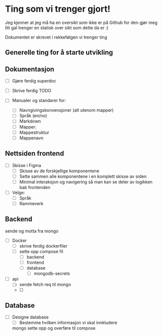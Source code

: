 # Ting som vi trenger gjort!

Jeg kjenner at jeg må ha en oversikt som ikke er på Github for den gjør meg litt gal trenger en statisk over sikt som dette da er :)

Dokumentet er skrevet i rekkefølgen vi trenger ting

## Generelle ting for å starte utvikling

## Dokumentasjon
- [ ] Gjøre ferdig superdoc
- [ ] Skrive ferdig TODO

- [ ] Manualer og standarer for:
  - [ ] Navngivingskonvensjoner (alt utenom mapper)
  - [ ] Språk (en/no)
  - [ ] Markdown
  - [ ]  Mapper:
    - [ ]  Mappestruktur
    - [ ]  Mappenavn

## Nettsiden frontend

- [ ] Skisse i Figma
  - [ ] Skisse av de forskjellige komponentene
  - [ ] Sette sammen alle komponentene i en komplett skisse av siden
  - [ ] Minimal interaksjon og navigering så man kan se deler av logikken bak frontenden

- [ ] Velge:
  - [ ] Språk
  - [ ] Rammeverk

## Backend
sende og motta fra mongo 
- [ ] Docker
  - [ ] skrive ferdig dockerfiler
  - [ ] sette opp compose fil
    - [ ] backend
    - [ ] frontend
    - [ ] database
      - [ ] mongodb-secrets

- [ ] api
  - [ ] sende fetch req til mongo
  - [ ] 

## Database 
- [ ] Designe database
  - [ ] Bestemme hvilken informasjon vi skal innkludere

  mongo sette opp og overføre til compose